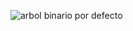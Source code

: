 ![arbol binario por defecto](https://github.com/user-attachments/assets/0b6af248-c602-437b-a45e-1d218c8bbd57)
